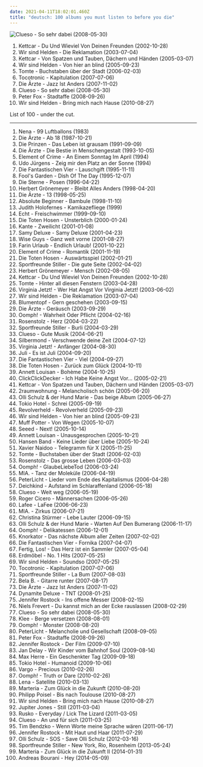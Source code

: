 ```yaml
---
date: 2021-04-11T18:02:01.460Z
title: "deutsch: 100 albums you must listen to before you die"
---
```

![Clueso - So sehr dabei (2008-05-30)](http://coverartarchive.org/release/8a5f9fff-7e95-46e5-912c-4805719b9733/6800701218-500.jpg "Clueso - So sehr dabei (2008-05-30)")
<ol class="albums">
<li data-cover="http://coverartarchive.org/release/9487dab6-a5df-4fce-b37e-b5d811eebafd/3366701687-500.jpg" data-tags="deutsch" role="button">Kettcar - Du Und Wieviel Von Deinen Freunden (2002-10-28)</li>
<li data-cover="http://coverartarchive.org/release/014ed961-6515-371e-80c9-e4ce89e08c0e/4819589657-500.jpg" data-tags="german" role="button">Wir sind Helden - Die Reklamation (2003-07-04)</li>
<li data-cover="http://coverartarchive.org/release/4ef75fd8-9b02-4bfc-bacd-002846dc6f63/5555494044-500.jpg" data-tags="deutsch" role="button">Kettcar - Von Spatzen und Tauben, Dächern und Händen (2005-03-07)</li>
<li data-cover="https://img.discogs.com/rLFbd4wzHfqWV4t0KBl6bD56rUQ=/fit-in/600x523/filters:strip_icc():format(jpeg):mode_rgb():quality(90)/discogs-images/R-927793-1242079929.jpeg.jpg" data-tags="german, pop" role="button">Wir sind Helden - Von hier an blind (2005-09-23)</li>
<li data-cover="http://coverartarchive.org/release/55ed3bfc-d023-45b7-9905-c4a3ff6e2e2a/3376905685-500.jpg" data-tags="german, deutsch, hamburger schule" role="button">Tomte - Buchstaben über der Stadt (2006-02-03)</li>
<li data-cover="http://coverartarchive.org/release/d17bfe8d-b962-4fa5-bf71-efbe76a201ce/4817979360-500.jpg" data-tags="indie, deutsch, german, hamburger schule" role="button">Tocotronic - Kapitulation (2007-07-06)</li>
<li data-cover="http://coverartarchive.org/release/6a81122a-d183-4008-ad9f-fcc8dd2b31b2/2140773824-500.jpg" data-tags="punk, deutschrock, punk rock, deutsch" role="button">Die Ärzte - Jazz Ist Anders (2007-11-02)</li>
<li data-cover="http://coverartarchive.org/release/8a5f9fff-7e95-46e5-912c-4805719b9733/6800701218-500.jpg" data-tags="deutsch" role="button">Clueso - So sehr dabei (2008-05-30)</li>
<li data-cover="http://coverartarchive.org/release/d57ff9e6-3ece-429b-bf5f-75d505f7cfe1/15248740702-500.jpg" data-tags="dancehall, german" role="button">Peter Fox - Stadtaffe (2008-09-26)</li>
<li data-cover="https://img.discogs.com/7EklQeehX3bIpVPJ_e4dGQ_j1IA=/fit-in/500x500/filters:strip_icc():format(jpeg):mode_rgb():quality(90)/discogs-images/R-2416921-1282913483.jpeg.jpg" data-tags="pop, german, 00s, rockstars, tanzen, rockmusik, sandisfinis, muke, wsh bring mich nachhause, micha maat, der moment" role="button">Wir sind Helden - Bring mich nach Hause (2010-08-27)</li>
</ol>
List of 100 - under the cut.
<!-- more -->

_________________

<ol class="albums">
<li data-cover="http://coverartarchive.org/release/e38790fe-0b99-45ac-b540-9b7cf2742d94/19025705025-500.jpg" data-tags="german" role="button">
Nena - 99 Luftballons (1983)
</li>
<li data-cover="http://coverartarchive.org/release/4e37ab5c-dbac-439e-84a0-a3ae9d3c3a4d/24638146742-500.jpg" data-tags="punk rock, punk, rock, deutsch, german" role="button">
Die Ärzte - Ab 18 (1987-10-21)
</li>
<li data-cover="http://coverartarchive.org/release/c5d00d3b-365d-40c5-af3a-be0b880ee3e0/18976605918-500.jpg" data-tags="deutsch" role="button">
Die Prinzen - Das Leben ist grausam (1991-09-09)
</li>
<li data-cover="http://coverartarchive.org/release/d858087f-4cac-45ed-94d8-a41c90ca0cfc/6227910973-500.jpg" data-tags="punk rock, punk" role="button">
Die Ärzte - Die Bestie in Menschengestalt (1993-10-05)
</li>
<li data-cover="http://coverartarchive.org/release/653dace1-86ca-4604-80e5-421ec0691fb8/21668460133-500.jpg" data-tags="german" role="button">
Element of Crime - An Einem Sonntag Im April (1994)
</li>
<li data-cover="http://coverartarchive.org/release/25c6719a-fdb9-4131-829b-f28ea0a79e34/11541099620-500.jpg" data-tags="schlager, deutsch, german, austrian" role="button">
Udo Jürgens - Zeig mir den Platz an der Sonne (1994)
</li>
<li data-cover="http://coverartarchive.org/release/65d6ad44-109b-4c33-a9d2-2fd6e86b7223/2139954499-500.jpg" data-tags="german, hip hop" role="button">
Die Fantastischen Vier - Lauschgift (1995-11-11)
</li>
<li data-cover="http://coverartarchive.org/release/dcfe8092-607d-43dd-88e5-4d4429f049c9/2107276861-500.jpg" data-tags="90s, pop, german, rock" role="button">
Fool's Garden - Dish Of The Day (1995-12-07)
</li>
<li data-cover="http://coverartarchive.org/release/43adeda4-2b9b-3611-a94e-651ca659f010/4766415069-500.jpg" data-tags="hamburger schule, deutsch" role="button">
Die Sterne - Posen (1996-04-22)
</li>
<li data-cover="http://coverartarchive.org/release/00e3f7f1-e444-46a0-ad46-b23e33e94f0d/14278672955-500.jpg" data-tags="deutsch, rock, german" role="button">
Herbert Grönemeyer - Bleibt Alles Anders (1998-04-20)
</li>
<li data-cover="http://coverartarchive.org/release/5136b498-769c-4a15-9989-f321d4a1723d/6278219503-500.jpg" data-tags="punk rock" role="button">
Die Ärzte - 13 (1998-05-25)
</li>
<li data-cover="http://coverartarchive.org/release/8377002d-790b-41f4-a152-d2f6ba6ea736/3349699606-500.jpg" data-tags="german hip hop, german hip-hop" role="button">
Absolute Beginner - Bambule (1998-11-10)
</li>
<li data-cover="https://img.discogs.com/yWrnM08PUCjy9mDV-Ss7a0VE_CE=/fit-in/443x442/filters:strip_icc():format(jpeg):mode_rgb():quality(90)/discogs-images/R-2487751-1286738640.jpeg.jpg" data-tags="deutsch" role="button">
Judith Holofernes - Kamikazefliege (1999)
</li>
<li data-cover="http://coverartarchive.org/release/e9bac38b-523d-47c9-bbae-2f71630e310a/14910566886-500.jpg" data-tags="pop, echt, german" role="button">
Echt - Freischwimmer (1999-09-10)
</li>
<li data-cover="https://img.discogs.com/860Jtns8oDOGHGd84Mk9NlLEmos=/fit-in/600x530/filters:strip_icc():format(jpeg):mode_rgb():quality(90)/discogs-images/R-527896-1271536925.jpeg.jpg" data-tags="german, die toten hosen, punk, punk rock" role="button">
Die Toten Hosen - Unsterblich (2000-01-24)
</li>
<li data-cover="https://img.discogs.com/X-tU_F31vQrRK2q8HHxFyB-0PLs=/fit-in/500x491/filters:strip_icc():format(jpeg):mode_rgb():quality(90)/discogs-images/R-915456-1382898364-7303.jpeg.jpg" data-tags="deutsch" role="button">
Kante - Zweilicht (2001-01-08)
</li>
<li data-cover="https://img.discogs.com/Z3uHmw4TYJHDabV1jJBBstOhvK4=/fit-in/600x595/filters:strip_icc():format(jpeg):mode_rgb():quality(90)/discogs-images/R-362701-1389771905-9340.jpeg.jpg" data-tags="hip-hop, german, german hip hop" role="button">
Samy Deluxe - Samy Deluxe (2001-04-23)
</li>
<li data-cover="http://coverartarchive.org/release/2748414e-5f9d-470b-b748-9f98e6f51581/22141635600-500.jpg" data-tags="deutsch, comedy, german, a capella" role="button">
Wise Guys - Ganz weit vorne (2001-08-27)
</li>
<li data-cover="http://coverartarchive.org/release/81032d7f-3915-4016-b1f5-606926329bb0/3323486482-500.jpg" data-tags="deutsch, german, punk" role="button">
Farin Urlaub - Endlich Urlaub! (2001-10-22)
</li>
<li data-cover="http://coverartarchive.org/release/035f1c38-97cc-47c3-b593-1e714f115861/13141931648-500.jpg" data-tags="deutsch, german, element of crime" role="button">
Element of Crime - Romantik (2001-11-19)
</li>
<li data-cover="http://coverartarchive.org/release/7bd81615-478e-4c0e-9248-39cd077eac69/3330315650-500.jpg" data-tags="punk rock, punk" role="button">
Die Toten Hosen - Auswärtsspiel (2002-01-21)
</li>
<li data-cover="https://img.discogs.com/xGvkXOyRDVoU71fFnepT6jXcJgQ=/fit-in/160x159/filters:strip_icc():format(jpeg):mode_rgb():quality(90)/discogs-images/R-1030151-1185961466.jpeg.jpg" data-tags="deutschrock, rock, german" role="button">
Sportfreunde Stiller - Die gute Seite (2002-04-02)
</li>
<li data-cover="https://img.discogs.com/aKGZZY2YKAMrt0FWKGUSegb4ST4=/fit-in/600x521/filters:strip_icc():format(jpeg):mode_rgb():quality(90)/discogs-images/R-580150-1216849792.jpeg.jpg" data-tags="german" role="button">
Herbert Grönemeyer - Mensch (2002-08-05)
</li>
<li data-cover="http://coverartarchive.org/release/9487dab6-a5df-4fce-b37e-b5d811eebafd/3366701687-500.jpg" data-tags="deutsch" role="button">
Kettcar - Du Und Wieviel Von Deinen Freunden (2002-10-28)
</li>
<li data-cover="http://coverartarchive.org/release/72fda400-f27e-4f2e-845a-3e588b512402/28447118671-500.jpg" data-tags="hamburger schule" role="button">
Tomte - Hinter all diesen Fenstern (2003-04-28)
</li>
<li data-cover="http://coverartarchive.org/release/de0aba33-defb-4e4d-8b95-2d499c0b3ec0/3333205469-500.jpg" data-tags="pop, deutsch, german" role="button">
Virginia Jetzt! - Wer Hat Angst Vor Virginia Jetzt! (2003-06-02)
</li>
<li data-cover="http://coverartarchive.org/release/014ed961-6515-371e-80c9-e4ce89e08c0e/4819589657-500.jpg" data-tags="german" role="button">
Wir sind Helden - Die Reklamation (2003-07-04)
</li>
<li data-cover="http://coverartarchive.org/release/70b5b5b6-f232-4275-a4c0-14ea922171de/4714012289-500.jpg" data-tags="german hip hop" role="button">
Blumentopf - Gern geschehen (2003-09-15)
</li>
<li data-cover="http://coverartarchive.org/release/e6f8f4d8-851c-4f6f-b611-71fa97f9dd5c/14341492619-500.jpg" data-tags="punk rock" role="button">
Die Ärzte - Geräusch (2003-09-29)
</li>
<li data-cover="https://img.discogs.com/Z8fZAd0RvvrRuyWLNR8nblD_efY=/fit-in/600x636/filters:strip_icc():format(jpeg):mode_rgb():quality(90)/discogs-images/R-13364776-1559511721-3658.jpeg.jpg" data-tags="industrial metal" role="button">
Oomph! - Wahrheit Oder Pflicht (2004-02-16)
</li>
<li data-cover="http://coverartarchive.org/release/26a2c975-e5ef-4a8c-b3de-15eccea73d56/21500980534-500.jpg" data-tags="deutsch, rosenstolz" role="button">
Rosenstolz - Herz (2004-03-22)
</li>
<li data-cover="http://coverartarchive.org/release/b8142c5d-3180-4f59-a9d3-880904621f73/7170268518-500.jpg" data-tags="deutschrock, sportfreunde stiller" role="button">
Sportfreunde Stiller - Burli (2004-03-29)
</li>
<li data-cover="http://coverartarchive.org/release/8bd79bc0-1394-454a-982a-9199a3b8a085/4764909378-500.jpg" data-tags="chillout" role="button">
Clueso - Gute Musik (2004-06-21)
</li>
<li data-cover="http://coverartarchive.org/release/a4b9461b-db45-49cf-b214-b12e8f299e79/7179808332-500.jpg" data-tags="silbermond, rock" role="button">
Silbermond - Verschwende deine Zeit (2004-07-12)
</li>
<li data-cover="http://coverartarchive.org/release/8831ba18-6e18-4289-b215-97607fcce406/12547390168-500.jpg" data-tags="deutsch" role="button">
Virginia Jetzt! - Anfänger (2004-08-30)
</li>
<li data-cover="http://coverartarchive.org/release/b32b3292-55db-4883-adaf-786171f381a1/10431090135-500.jpg" data-tags="german" role="button">
Juli - Es ist Juli (2004-09-20)
</li>
<li data-cover="http://coverartarchive.org/release/4491c9fe-763b-3925-9c2a-69b8dd7b64c7/3421500176-500.jpg" data-tags="hip hop, german, german hip hop" role="button">
Die Fantastischen Vier - Viel (2004-09-27)
</li>
<li data-cover="https://img.discogs.com/8Iw0YxfDJuZjhcc2D0E0G9hz0mI=/fit-in/599x517/filters:strip_icc():format(jpeg):mode_rgb():quality(90)/discogs-images/R-14552470-1576925172-3616.jpeg.jpg" data-tags="punk rock, punk" role="button">
Die Toten Hosen - Zurück zum Glück (2004-10-11)
</li>
<li data-cover="https://img.discogs.com/jz0cMkSUyRRsVV2szdP4oiG9y44=/fit-in/280x280/filters:strip_icc():format(jpeg):mode_rgb():quality(90)/discogs-images/R-8826647-1469599034-9160.jpeg.jpg" data-tags="chanson, pop" role="button">
Annett Louisan - Bohème (2004-10-25)
</li>
<li data-cover="http://coverartarchive.org/release/02947a26-1a4c-42ec-b7b3-85c553c985d9/3375668388-500.jpg" data-tags="deutsch, click, various clickclick" role="button">
ClickClickDecker - Ich Habe Keine Angst Vor... (2005-02-21)
</li>
<li data-cover="http://coverartarchive.org/release/4ef75fd8-9b02-4bfc-bacd-002846dc6f63/5555494044-500.jpg" data-tags="deutsch" role="button">
Kettcar - Von Spatzen und Tauben, Dächern und Händen (2005-03-07)
</li>
<li data-cover="http://coverartarchive.org/release/613aa14f-592b-4ab9-bfca-093902c3674c/2538327449-500.jpg" data-tags="deutsch" role="button">
2raumwohnung - Melancholisch schön (2005-06-20)
</li>
<li data-cover="https://via.placeholder.com/450" data-tags="indie pop, deutsch, grand hotel van cleef, colours, sophomore album, pinossa soittimen vieressa" role="button">
Olli Schulz & der Hund Marie - Das beige Album (2005-06-27)
</li>
<li data-cover="https://img.discogs.com/G02_wI1hRJo7nOuoOExIdBu22hs=/fit-in/600x511/filters:strip_icc():format(jpeg):mode_rgb():quality(90)/discogs-images/R-695819-1372415689-1175.jpeg.jpg" data-tags="emo, german, tokio hotel, rock" role="button">
Tokio Hotel - Schrei (2005-09-19)
</li>
<li data-cover="http://coverartarchive.org/release/6692240d-55c2-471f-8b9e-f4b5f575e2d1/16951049106-500.jpg" data-tags="german, rock" role="button">
Revolverheld - Revolverheld (2005-09-23)
</li>
<li data-cover="https://img.discogs.com/rLFbd4wzHfqWV4t0KBl6bD56rUQ=/fit-in/600x523/filters:strip_icc():format(jpeg):mode_rgb():quality(90)/discogs-images/R-927793-1242079929.jpeg.jpg" data-tags="german, pop" role="button">
Wir sind Helden - Von hier an blind (2005-09-23)
</li>
<li data-cover="http://coverartarchive.org/release/054e623b-57ce-42fb-bb62-f1c82dfedf1d/4801247210-500.jpg" data-tags="german" role="button">
Muff Potter - Von Wegen (2005-10-07)
</li>
<li data-cover="https://img.discogs.com/GUq_JB_l0I6gNuYQSQcD1jqJhAU=/fit-in/600x605/filters:strip_icc():format(jpeg):mode_rgb():quality(90)/discogs-images/R-1910644-1502355394-1079.jpeg.jpg" data-tags="reggae, dancehall" role="button">
Seeed - Next! (2005-10-14)
</li>
<li data-cover="http://coverartarchive.org/release/b24c7774-9345-4373-8155-4556d321e412/20586983149-500.jpg" data-tags="german" role="button">
Annett Louisan - Unausgesprochen (2005-10-21)
</li>
<li data-cover="https://img.discogs.com/LOra1OcgVvThWazvQTQQ1CbxJOc=/fit-in/600x600/filters:strip_icc():format(jpeg):mode_rgb():quality(90)/discogs-images/R-1030196-1538332713-1103.jpeg.jpg" data-tags="deutsch" role="button">
Hansen Band - Keine Lieder über Liebe (2005-10-24)
</li>
<li data-cover="https://img.discogs.com/sZbSvdposjfGuynavkvmDoasLY8=/fit-in/567x511/filters:strip_icc():format(jpeg):mode_rgb():quality(90)/discogs-images/R-6154288-1412527828-7889.jpeg.jpg" data-tags="soul, deutsch, xavier naidoo" role="button">
Xavier Naidoo - Telegramm für X (2005-11-25)
</li>
<li data-cover="http://coverartarchive.org/release/55ed3bfc-d023-45b7-9905-c4a3ff6e2e2a/3376905685-500.jpg" data-tags="german, deutsch, hamburger schule" role="button">
Tomte - Buchstaben über der Stadt (2006-02-03)
</li>
<li data-cover="http://coverartarchive.org/release/bd12c697-199e-4a24-ae2d-c0054107ebcd/20525798298-500.jpg" data-tags="rosenstolz" role="button">
Rosenstolz - Das grosse Leben (2006-03-03)
</li>
<li data-cover="http://coverartarchive.org/release/527a5356-b45f-4665-bbe0-b481ebfcdd49/15859334735-500.jpg" data-tags="industrial metal" role="button">
Oomph! - GlaubeLiebeTod (2006-03-24)
</li>
<li data-cover="https://img.discogs.com/mzKHMuQs9wMPFsFzFgy8r---19w=/fit-in/600x588/filters:strip_icc():format(jpeg):mode_rgb():quality(90)/discogs-images/R-112127-1227479517.jpeg.jpg" data-tags="pop, deutsch, mia" role="button">
MIA. - Tanz der Moleküle (2006-04-19)
</li>
<li data-cover="https://img.discogs.com/xZoIktyNs8bpBHGjmcbPJkx0r5o=/fit-in/600x600/filters:strip_icc():format(jpeg):mode_rgb():quality(90)/discogs-images/R-726919-1327261608.jpeg.jpg" data-tags="deutsch" role="button">
PeterLicht - Lieder vom Ende des Kapitalismus (2006-04-28)
</li>
<li data-cover="http://coverartarchive.org/release/4c1f170f-2411-41fb-b476-545fb484788d/10009033849-500.jpg" data-tags="electronic" role="button">
Deichkind - Aufstand im Schlaraffenland (2006-05-18)
</li>
<li data-cover="http://coverartarchive.org/release/5debf44a-74f5-47cb-b32e-9ccbee99e76e/3376054171-500.jpg" data-tags="german, deutsch" role="button">
Clueso - Weit weg (2006-05-19)
</li>
<li data-cover="http://coverartarchive.org/release/1419feb3-17af-4bb7-b8e2-a7233db9a1ae/28199497322-500.jpg" data-tags="swing, jazz, deutsch" role="button">
Roger Cicero - Männersachen (2006-05-26)
</li>
<li data-cover="http://coverartarchive.org/release/77de0c94-8433-47db-b755-460391bb8a9c/27320358488-500.jpg" data-tags="rock, gothic rock, female vocalists, deutsch, good songs" role="button">
Lafee - LaFee (2006-06-23)
</li>
<li data-cover="https://img.discogs.com/aD_Inv8phCiIMTq6izE9Ieam_I4=/fit-in/600x541/filters:strip_icc():format(jpeg):mode_rgb():quality(90)/discogs-images/R-2464851-1285542799.jpeg.jpg" data-tags="deutsch" role="button">
MIA. - Zirkus (2006-07-21)
</li>
<li data-cover="http://coverartarchive.org/release/a2bf42fc-16e3-4496-b3d7-f72be4bf0aae/10864576866-500.jpg" data-tags="christina strmer - lebe lauter, deutsch" role="button">
Christina Stürmer - Lebe Lauter (2006-09-15)
</li>
<li data-cover="http://coverartarchive.org/release/d8e0f641-ad35-43fd-b7ed-aecd6685caf5/3323261794-500.jpg" data-tags="grand hotel van cleef" role="button">
Olli Schulz & der Hund Marie - Warten Auf Den Bumerang (2006-11-17)
</li>
<li data-cover="http://coverartarchive.org/release/446531b3-47a1-4caf-8815-dab5b6734dde/9819885655-500.jpg" data-tags="industrial metal" role="button">
Oomph! - Delikatessen (2006-12-01)
</li>
<li data-cover="http://coverartarchive.org/release/7964f976-9ce5-465b-bdec-630daf4931c5/22650787453-500.jpg" data-tags="metal, fun metal" role="button">
Knorkator - Das nächste Album aller Zeiten (2007-02-02)
</li>
<li data-cover="http://coverartarchive.org/release/8208c422-13eb-4ade-98e4-fd551f3cd67a/12899177229-500.jpg" data-tags="hip hop, deutsch, german" role="button">
Die Fantastischen Vier - Fornika (2007-04-07)
</li>
<li data-cover="https://via.placeholder.com/450" data-tags="deutsch, lomoli, nordufer, sral, die kranken schwestern, mitsnakker, micha maat, schmmoos, minitimer katzenposter, aggroschlager, les bummms boys, sun of a gun" role="button">
Fertig, Los! - Das Herz ist ein Sammler (2007-05-04)
</li>
<li data-cover="https://img.discogs.com/9Zmwat6J-bSlyq_U41G7S8MsLos=/fit-in/500x500/filters:strip_icc():format(jpeg):mode_rgb():quality(90)/discogs-images/R-1700781-1237851517.jpeg.jpg" data-tags="deutsch, covers" role="button">
Erdmöbel - No. 1 Hits (2007-05-25)
</li>
<li data-cover="http://coverartarchive.org/release/b3f836e8-2445-4a48-888f-f54894b93192/10431486482-500.jpg" data-tags="pop, deutsch, german" role="button">
Wir sind Helden - Soundso (2007-05-25)
</li>
<li data-cover="http://coverartarchive.org/release/d17bfe8d-b962-4fa5-bf71-efbe76a201ce/4817979360-500.jpg" data-tags="indie, deutsch, german, hamburger schule" role="button">
Tocotronic - Kapitulation (2007-07-06)
</li>
<li data-cover="https://img.discogs.com/MHVuQK7v08wTgv3QeTy2GwZTM7k=/fit-in/500x500/filters:strip_icc():format(jpeg):mode_rgb():quality(90)/discogs-images/R-2263929-1273152085.jpeg.jpg" data-tags="deutschrock" role="button">
Sportfreunde Stiller - La Bum (2007-08-03)
</li>
<li data-cover="http://coverartarchive.org/release/ac753d74-5194-4d36-8b78-0b13d7c9d712/3326549443-500.jpg" data-tags="rock" role="button">
Bela B. - Gitarre runter (2007-08-17)
</li>
<li data-cover="http://coverartarchive.org/release/6a81122a-d183-4008-ad9f-fcc8dd2b31b2/2140773824-500.jpg" data-tags="punk, deutschrock, punk rock, deutsch" role="button">
Die Ärzte - Jazz Ist Anders (2007-11-02)
</li>
<li data-cover="http://coverartarchive.org/release/9659da9f-f99c-45a2-a6bc-74b9a0793ac9/2704123117-500.jpg" data-tags="hip hop" role="button">
Dynamite Deluxe - TNT (2008-01-25)
</li>
<li data-cover="https://img.discogs.com/1SFahscIEwVa6r3ItyKkNGEw3Ug=/fit-in/600x595/filters:strip_icc():format(jpeg):mode_rgb():quality(90)/discogs-images/R-2039236-1466349839-4635.jpeg.jpg" data-tags="punk" role="button">
Jennifer Rostock - Ins offene Messer (2008-02-15)
</li>
<li data-cover="http://coverartarchive.org/release/b3d81e5c-a8ed-4af5-aa28-a08ae1511f5d/27360063060-500.jpg" data-tags="deutsch" role="button">
Niels Frevert - Du kannst mich an der Ecke rauslassen (2008-02-29)
</li>
<li data-cover="http://coverartarchive.org/release/8a5f9fff-7e95-46e5-912c-4805719b9733/6800701218-500.jpg" data-tags="deutsch" role="button">
Clueso - So sehr dabei (2008-05-30)
</li>
<li data-cover="http://coverartarchive.org/release/20741546-22d3-49d6-8788-0cdccb3cfb5f/28931103608-500.jpg" data-tags="pop, deutsch, group" role="button">
Klee - Berge versetzen (2008-08-01)
</li>
<li data-cover="https://img.discogs.com/Z8fZAd0RvvrRuyWLNR8nblD_efY=/fit-in/600x636/filters:strip_icc():format(jpeg):mode_rgb():quality(90)/discogs-images/R-13364776-1559511721-3658.jpeg.jpg" data-tags="industrial metal" role="button">
Oomph! - Monster (2008-08-20)
</li>
<li data-cover="https://img.discogs.com/gwi3v56ylJ0ci0baBA9KAFBWOhw=/fit-in/586x600/filters:strip_icc():format(jpeg):mode_rgb():quality(90)/discogs-images/R-1456920-1221150320.jpeg.jpg" data-tags="deutsch" role="button">
PeterLicht - Melancholie und Gesellschaft (2008-09-05)
</li>
<li data-cover="http://coverartarchive.org/release/d57ff9e6-3ece-429b-bf5f-75d505f7cfe1/15248740702-500.jpg" data-tags="dancehall, german" role="button">
Peter Fox - Stadtaffe (2008-09-26)
</li>
<li data-cover="http://coverartarchive.org/release/49ec31d8-d05f-4545-826f-2e5b00059b2e/18304648114-500.jpg" data-tags="germany, deutsch, german, deutschland, electropunk, female fronted" role="button">
Jennifer Rostock - Der Film (2009-07-10)
</li>
<li data-cover="https://img.discogs.com/ktu61bNPRnFHBkwTL_PR4xcJjk4=/fit-in/600x529/filters:strip_icc():format(jpeg):mode_rgb():quality(90)/discogs-images/R-3432082-1330172886.jpeg.jpg" data-tags="funk, deutsch" role="button">
Jan Delay - Wir Kinder vom Bahnhof Soul (2009-08-14)
</li>
<li data-cover="http://coverartarchive.org/release/c01c257f-a2bd-499f-8768-c0f7a786bda6/6279076473-500.jpg" data-tags="singer-songwriter" role="button">
Max Herre - Ein Geschenkter Tag (2009-09-18)
</li>
<li data-cover="https://img.discogs.com/fPRaFPdnrNcEuhIZkSVlDnlhiEc=/fit-in/225x225/filters:strip_icc():format(jpeg):mode_rgb():quality(90)/discogs-images/R-2442497-1451244676-2555.jpeg.jpg" data-tags="rock, humanoid, german, tokio hotel" role="button">
Tokio Hotel - Humanoid (2009-10-06)
</li>
<li data-cover="https://img.discogs.com/znmkZIsoZ1P3egQ9S20KeH_5y9k=/fit-in/600x540/filters:strip_icc():format(jpeg):mode_rgb():quality(90)/discogs-images/R-2210530-1416764356-8768.jpeg.jpg" data-tags="germany, deutsch, german, deutschland, german artist, new age-y, newage, german artists, german indie, new age synth, german underground, new age and ambient, new new age, my new age, new age rythm, new age vocals, nice new age, rich new age and chill, electronic german, german independent, german electronic, new age influences, new age aesthetics, new age favorites, german favorites, new age collection, aus deutschland, german indi, new age electronica, new age pop, deutsch indie, ethereal new age, german deutsch, german electronica, alternative new age, electronic deutschland, deutsch party, musik aus deutschland, indie german, german and good, indie-deutschland, german-indie, chill new age, new age electronic, german ambient, genre: new age, german chillout, new age party music, german groove, new age groovin, new age ambiant, german act, lush tone new age" role="button">
Vargo - Precious (2010-02-26)
</li>
<li data-cover="http://coverartarchive.org/release/efd254da-374f-4e8b-a971-5c424b217f1d/9819901623-500.jpg" data-tags="rock, german" role="button">
Oomph! - Truth or Dare (2010-02-26)
</li>
<li data-cover="https://img.discogs.com/zZpXwd8PQ9tmIUmCJLioKN3GQl8=/fit-in/180x180/filters:strip_icc():format(jpeg):mode_rgb():quality(90)/discogs-images/R-352160-1101167262.jpg.jpg" data-tags="lena" role="button">
Lena - Satellite (2010-03-13)
</li>
<li data-cover="https://img.discogs.com/sRmEz0x86tbZ6fitHAUFOtZDAFE=/fit-in/600x600/filters:strip_icc():format(jpeg):mode_rgb():quality(90)/discogs-images/R-2412823-1491302342-1348.jpeg.jpg" data-tags="electronic, micha maat, aggroschlager" role="button">
Marteria - Zum Glück in die Zukunft (2010-08-20)
</li>
<li data-cover="https://img.discogs.com/TfxRFG2a8jt0huysa7bKL_aEzmI=/fit-in/600x600/filters:strip_icc():format(jpeg):mode_rgb():quality(90)/discogs-images/R-2682039-1606551917-8470.jpeg.jpg" data-tags="deutsch, singer/songwriter, liebe, herz, tanzen, sucht, micha, poisel, geliebt, maat, nur mit dir, komm zurueck, micha maat, der moment, stille der nacht, zeig mir den weg" role="button">
Philipp Poisel - Bis nach Toulouse (2010-08-27)
</li>
<li data-cover="https://img.discogs.com/7EklQeehX3bIpVPJ_e4dGQ_j1IA=/fit-in/500x500/filters:strip_icc():format(jpeg):mode_rgb():quality(90)/discogs-images/R-2416921-1282913483.jpeg.jpg" data-tags="pop, german, 00s, rockstars, tanzen, rockmusik, sandisfinis, muke, wsh bring mich nachhause, micha maat, der moment" role="button">
Wir sind Helden - Bring mich nach Hause (2010-08-27)
</li>
<li data-cover="https://img.discogs.com/QfUojUwLgCTFd6PT0CI-IyHyIHY=/fit-in/600x535/filters:strip_icc():format(jpeg):mode_rgb():quality(90)/discogs-images/R-2909816-1405367336-7191.jpeg.jpg" data-tags="deutsch, german" role="button">
Jupiter Jones - Still (2011-03-04)
</li>
<li data-cover="http://coverartarchive.org/release/734bc2bf-fec5-4133-8fc3-7f88a5c03e69/24038436103-500.jpg" data-tags="electronic, deutsch, indierock, 80er, aggro berlin, die kranken schwestern, mitsnakker, micha maat" role="button">
Rusko - Everyday / Lick The Lizard (2011-03-05)
</li>
<li data-cover="http://coverartarchive.org/release/cb9c39b1-bd29-4698-8451-6a25e6180f20/4689120286-500.jpg" data-tags="pop, alternative, deutsch, micha maat" role="button">
Clueso - An und für sich (2011-03-25)
</li>
<li data-cover="http://coverartarchive.org/release/bde75b48-83c8-4b2f-a7ec-570f4fa5b525/17081308592-500.jpg" data-tags="deutsche musik" role="button">
Tim Bendzko - Wenn Worte meine Sprache wären (2011-06-17)
</li>
<li data-cover="http://coverartarchive.org/release/0ea09404-4998-4e6b-949c-274dc197b6b7/22055245791-500.jpg" data-tags="rock, female vocalists, deutsch, deutschrock, german, liebe, liebeskummer, lieblingslieder, herzschmerz, baamhakke, lieblingssongs, leider geil" role="button">
Jennifer Rostock - Mit Haut und Haar (2011-07-29)
</li>
<li data-cover="http://coverartarchive.org/release/1880c233-b30c-4a5a-9996-3475c0cf8967/3323225611-500.jpg" data-tags="indie, rock, singer-songwriter, deutsch, hamburg, german" role="button">
Olli Schulz - SOS - Save Olli Schulz (2012-03-16)
</li>
<li data-cover="http://coverartarchive.org/release/d583d680-82fc-4466-8ae4-f65751106be6/4476504719-500.jpg" data-tags="indie, rock, alternative, deutsch, deutschrock, german" role="button">
Sportfreunde Stiller - New York, Rio, Rosenheim (2013-05-24)
</li>
<li data-cover="http://coverartarchive.org/release/5b31b37e-fa76-456d-8eec-900a438ef309/10134774591-500.jpg" data-tags="hip-hop, hip hop" role="button">
Marteria - Zum Glück in die Zukunft II (2014-01-31)
</li>
<li data-cover="http://coverartarchive.org/release/0a816a82-dfae-490e-89dc-66ec62efeeb8/7210382973-500.jpg" data-tags="deutsch, german" role="button">
Andreas Bourani - Hey (2014-05-09)
</li>
</ol>